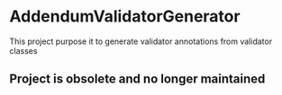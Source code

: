 # AddendumValidatorGenerator
This project purpose it to generate validator annotations from validator classes
## Project is obsolete and no longer maintained
